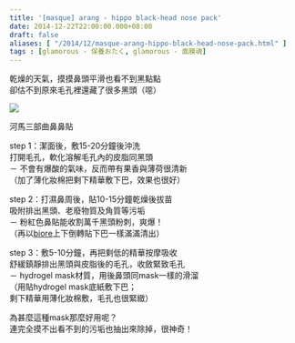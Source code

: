 ```yaml
---
title: '[masque] arang - hippo black-head nose pack'
date: 2014-12-22T22:00:00.000+08:00
draft: false
aliases: [ "/2014/12/masque-arang-hippo-black-head-nose-pack.html" ]
tags : [glamorous - 保養おたく, glamorous - 面膜魂]
---
```


乾燥的天氣，摸摸鼻頭平滑也看不到黑點點  
卻估不到原來毛孔裡還藏了很多黑頭（噁）  

[![](https://farm8.staticflickr.com/7491/15873704200_76c5448c42_z.jpg)](https://farm8.staticflickr.com/7491/15873704200_76c5448c42_z.jpg)

河馬三部曲鼻鼻貼  
  
step 1：潔面後，敷15-20分鐘後沖洗  
打開毛孔，軟化溶解毛孔內的皮脂同黑頭  
－ 不會有爆酸的氣味，反而帶有果香與薄荷很清新  
（加了薄化妝棉把剩下精華敷下巴，效果也很好）  
  
step 2：打濕鼻周後，貼10-15分鐘乾燥後拔苗  
吸附排出黑頭、老廢物質及角質等污垢  
－ 粉紅色鼻貼能收割萬千黑頭粉刺，爽爆！  
（再以[biore](http://www.hidie.net/2013/12/masque-biore.html)上下倒轉貼下巴一樣滿滿清出）  
  
step 3：敷5-10分鐘，再把剩低的精華按摩吸收  
舒緩鎮靜排出黑頭與皮脂後的毛孔，收斂緊致毛孔  
－ hydrogel mask材質，用後鼻頭同mask一樣的滑溜  
（用貼hydrogel mask底紙敷下巴；  
剩下精華用薄化妝棉敷，毛孔也很緊緻）  
  
為甚麼這種mask那麼好用呢？  
連完全摸不出看不到的污垢也抽出來除掉，很神奇！